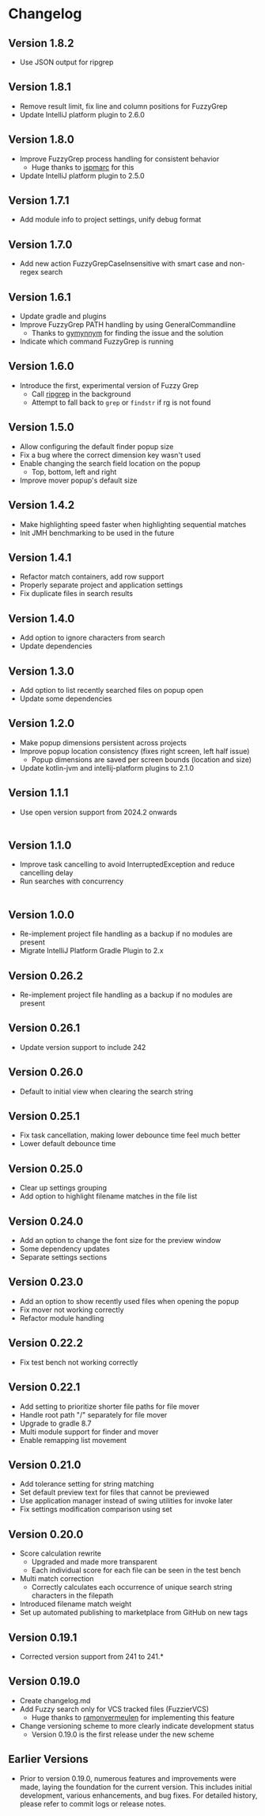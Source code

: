 # Changelog
## Version 1.8.2
- Use JSON output for ripgrep
 
## Version 1.8.1
- Remove result limit, fix line and column positions for FuzzyGrep
- Update IntelliJ platform plugin to 2.6.0

## Version 1.8.0
- Improve FuzzyGrep process handling for consistent behavior
  - Huge thanks to [jspmarc](https://github.com/jspmarc) for this
- Update IntelliJ platform plugin to 2.5.0

## Version 1.7.1
- Add module info to project settings, unify debug format

## Version 1.7.0
- Add new action FuzzyGrepCaseInsensitive with smart case and non-regex search

## Version 1.6.1
- Update gradle and plugins
- Improve FuzzyGrep PATH handling by using GeneralCommandline
  - Thanks to [gymynnym](https://github.com/gymynnym) for finding the issue and the solution
- Indicate which command FuzzyGrep is running

## Version 1.6.0
- Introduce the first, experimental version of Fuzzy Grep
  - Call [ripgrep](https://github.com/BurntSushi/ripgrep) in the background
  - Attempt to fall back to `grep` or `findstr` if rg is not found

## Version 1.5.0
- Allow configuring the default finder popup size
- Fix a bug where the correct dimension key wasn't used
- Enable changing the search field location on the popup
  - Top, bottom, left and right
- Improve mover popup's default size

## Version 1.4.2
- Make highlighting speed faster when highlighting sequential matches
- Init JMH benchmarking to be used in the future

## Version 1.4.1
- Refactor match containers, add row support
- Properly separate project and application settings
- Fix duplicate files in search results

## Version 1.4.0
- Add option to ignore characters from search
- Update dependencies

## Version 1.3.0
- Add option to list recently searched files on popup open
- Update some dependencies

## Version 1.2.0
- Make popup dimensions persistent across projects
- Improve popup location consistency (fixes right screen, left half issue)
  - Popup dimensions are saved per screen bounds (location and size)
- Update kotlin-jvm and intellij-platform plugins to 2.1.0

## Version 1.1.1
- Use open version support from 2024.2 onwards<br><br>

## Version 1.1.0
- Improve task cancelling to avoid InterruptedException and reduce cancelling delay<br>
- Run searches with concurrency<br><br>

## Version 1.0.0
- Re-implement project file handling as a backup if no modules are present
- Migrate IntelliJ Platform Gradle Plugin to 2.x

## Version 0.26.2
- Re-implement project file handling as a backup if no modules are present

## Version 0.26.1
- Update version support to include 242

## Version 0.26.0
- Default to initial view when clearing the search string

## Version 0.25.1
- Fix task cancellation, making lower debounce time feel much better
- Lower default debounce time

## Version 0.25.0
- Clear up settings grouping
- Add option to highlight filename matches in the file list

## Version 0.24.0
- Add an option to change the font size for the preview window
- Some dependency updates
- Separate settings sections

## Version 0.23.0
- Add an option to show recently used files when opening the popup
- Fix mover not working correctly
- Refactor module handling

## Version 0.22.2
- Fix test bench not working correctly

## Version 0.22.1
- Add setting to prioritize shorter file paths for file mover
- Handle root path "/" separately for file mover
- Upgrade to gradle 8.7
- Multi module support for finder and mover
- Enable remapping list movement
 
## Version 0.21.0
- Add tolerance setting for string matching
- Set default preview text for files that cannot be previewed
- Use application manager instead of swing utilities for invoke later
- Fix settings modification comparison using set

## Version 0.20.0
- Score calculation rewrite
  - Upgraded and made more transparent
  - Each individual score for each file can be seen in the test bench
- Multi match correction
  - Correctly calculates each occurrence of unique search string characters in the filepath
- Introduced filename match weight
- Set up automated publishing to marketplace from GitHub on new tags

## Version 0.19.1
- Corrected version support from 241 to 241.*

## Version 0.19.0
- Create changelog.md
- Add Fuzzy search only for VCS tracked files (FuzzierVCS)
  - Huge thanks to [ramonvermeulen](https://github.com/ramonvermeulen) for implementing this feature
- Change versioning scheme to more clearly indicate development status
  - Version 0.19.0 is the first release under the new scheme

## Earlier Versions
- Prior to version 0.19.0, numerous features and improvements were made, laying the foundation for the current version.
This includes initial development, various enhancements, and bug fixes. For detailed history, 
please refer to commit logs or release notes.
